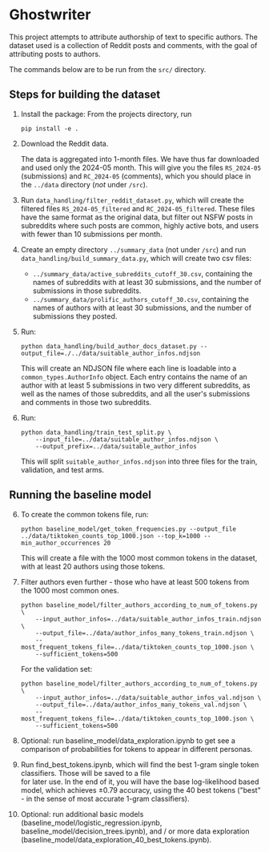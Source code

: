 # Ghostwriter

This project attempts to attribute authorship of text to specific authors. The dataset used is a collection of Reddit posts and comments, with the goal of attributing posts to authors.

The commands below are to be run from the `src/` directory.

## Steps for building the dataset

1. Install the package: From the projects directory, run

   ```
   pip install -e .
   ```

2. Download the Reddit data.

   The data is aggregated into 1-month files. We have thus far downloaded and used only the 2024-05 month. This will give you the files `RS_2024-05` (submissions) and `RC_2024-05` (comments), which you should place in the `../data` directory (_not_ under `/src`).

3. Run `data_handling/filter_reddit_dataset.py`, which will create the filtered files `RS_2024-05_filtered` and `RC_2024-05_filtered`. These files have the same format as the original data, but filter out NSFW posts in subreddits where such posts are common, highly active bots, and users with fewer than 10 submissions per month.

4. Create an empty directory `../summary_data` (not under `/src`) and run `data_handling/build_summary_data.py`, which will create two csv files:

   - `../summary_data/active_subreddits_cutoff_30.csv`, containing the names of subreddits with at least 30 submissions, and the number of submissions in those subreddits.
   - `../summary_data/prolific_authors_cutoff_30.csv`, containing the names of authors with at least 30 submissions, and the number of submissions they posted.

5. Run:

   ```
   python data_handling/build_author_docs_dataset.py --output_file=./../data/suitable_author_infos.ndjson
   ```

   This will create an NDJSON file where each line is loadable into a `common_types.AuthorInfo` object. Each entry contains the name of an author with at least 5 submissions in two very different subreddits, as well as the names of those subreddits, and all the user's submissions and comments in those two subreddits.

6. Run:

   ```
   python data_handling/train_test_split.py \
       --input_file=../data/suitable_author_infos.ndjson \
       --output_prefix=../data/suitable_author_infos
   ```

   This will split `suitable_author_infos.ndjson` into three files for the train, validation, and test arms.

## Running the baseline model

6. To create the common tokens file, run:

   ```
   python baseline_model/get_token_frequencies.py --output_file ../data/tiktoken_counts_top_1000.json --top_k=1000 --min_author_occurrences 20
   ```

   This will create a file with the 1000 most common tokens in the dataset, with at least 20 authors using those tokens.

7. Filter authors even further - those who have at least 500 tokens from the 1000 most common ones.

   ```
   python baseline_model/filter_authors_according_to_num_of_tokens.py \
       --input_author_infos=../data/suitable_author_infos_train.ndjson \
       --output_file=../data/author_infos_many_tokens_train.ndjson \
       --most_frequent_tokens_file=../data/tiktoken_counts_top_1000.json \
       --sufficient_tokens=500
   ```

   For the validation set:

   ```
   python baseline_model/filter_authors_according_to_num_of_tokens.py \
       --input_author_infos=../data/suitable_author_infos_val.ndjson \
       --output_file=../data/author_infos_many_tokens_val.ndjson \
       --most_frequent_tokens_file=../data/tiktoken_counts_top_1000.json \
       --sufficient_tokens=500
   ```

8. Optional: run baseline_model/data_exploration.ipynb to get see a comparison of probabilities for tokens to appear in different personas.

9. Run find_best_tokens.ipynb, which will find the best 1-gram single token classifiers. Those will be saved to a file  
   for later use. In the end of it, you will have the base log-likelihood based model, which achieves ±0.79 accuracy,
   using the 40 best tokens ("best" - in the sense of most accurate 1-gram classifiers).

10. Optional: run additional basic models (baseline_model/logistic_regression.ipynb, baseline_model/decision_trees.ipynb), and / or more data exploration (baseline_model/data_exploration_40_best_tokens.ipynb).
